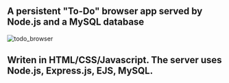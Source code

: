 ## A persistent "To-Do" browser app served by Node.js and a MySQL database

![ todo_browser](https://github.com/user-attachments/assets/12f5e630-9886-43ba-ba81-253ebc576f01)

## Writen in HTML/CSS/Javascript. The server uses Node.js, Express.js, EJS, MySQL. 
